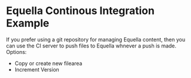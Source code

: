 # Equella Continous Integration Example
If you prefer using a git repository for managing Equella content, then you can use the CI server to push files to Equella whnever a push is made.
Options:
- Copy or create new filearea
- Increment Version
